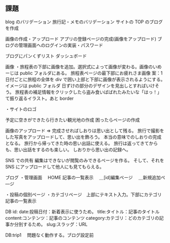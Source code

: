 ## 課題


blog のバリデーション
旅行記・メモのバリデーション
サイトの TOP のブログを作成

画像の作成・アップロード
アプリの登録ページの完成(画像をアップロード)
ブログの管理画面へのログインの実装・パスワード

ブログにパンくずリスト
ダッシュボード


画像
・旅程表の下部に画像を追加。選択式によって画像が変わる。画像のいめーじは public フォルダにある。
旅程表ページの最下部にお疲れさま画像
案：1
日付ごとに旅程の全体を div で囲い上部と下部に画像が表示されるようにする。イメージは public フォルダ
日ずけの部分のデザインを見出しとすればいけそう。
旅程表の補足情報をクリックしたら盗み食いばばれたみたいな「はっ！」て振り返るイラスト。あと border

・サイトのロゴ

予定に空きができたら行きたい観光地の作成
困ったらページの作成

画像のアップロード
⇒ 完成させればしおりは思い出として残る。
旅行で撮影をした写真をアップロードして、思い出を飾ろう。
本当の意味でのしおりの完成となる。
旅行から帰ってきた時の思い出話に使える。
旅行は返ってきてからも、思い出話をするのも楽しい。
しおりから思い出の記録へ。

SNS での共有
編集はできないが閲覧のみできるページを作る。
そして、それを SNS にアップロードして他人にも見てもらえる。

ブログ
・管理画面　 HOME 記事の一覧表示
　＿[id]編集ページ
　＿新規追加ぺ―ジ

・投稿の個別ページ
・カテゴリページ　上部にテキスト入力。下部にカテゴリ記事の一覧表示

DB
id:
date:投稿日付：新着表示に使うため。
title:タイトル：記事のタイトル
content:コンテンツ：記事のコンテンツ
category:カテゴリ：どのカテゴリの記事か分別するため。
slug:スラッグ：URL

DB:trip1 　問題なく動作する。ブログ設定前
